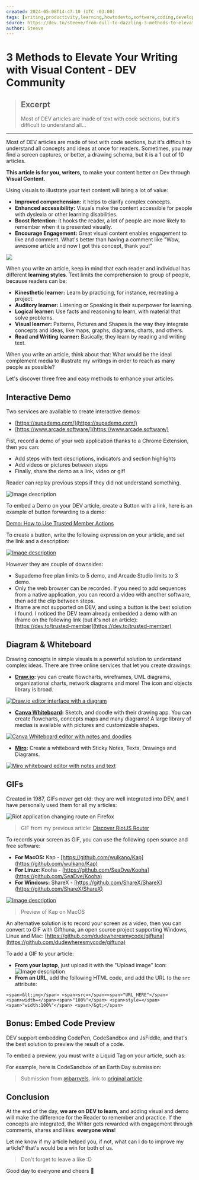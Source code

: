 ```yaml
---
created: 2024-05-08T14:47:10 (UTC -03:00)
tags: [writing,productivity,learning,howtodevto,software,coding,development,engineering,inclusive,community]
source: https://dev.to/steeve/from-dull-to-dazzling-3-methods-to-elevate-your-writing-with-visual-content-4oje
author: Steeve
---
```


# 3 Methods to Elevate Your Writing with Visual Content - DEV Community

> ## Excerpt
> Most of DEV articles are made of text with code sections, but it's difficult to understand all...

---
Most of DEV articles are made of text with code sections, but it's difficult to understand all concepts and ideas at once for readers. Sometimes, you may find a screen captures, or better, a drawing schema, but it is a 1 out of 10 articles.

**This article is for you, writers,** to make your content better on Dev through **Visual Content**.

Using visuals to illustrate your text content will bring a lot of value:

-   **Improved comprehension:** it helps to clarify complex concepts.
-   **Enhanced accessibility:** Visuals make the content accessible for people with dyslexia or other learning disabilities.
-   **Boost Retention:** it hooks the reader, a lot of people are more likely to remember when it is presented visually.
-   **Encourage Engagement:** Great visual content enables engagement to like and comment. What's better than having a comment like "Wow, awesome article and now I got this concept, thank you!"

![](https://i.giphy.com/media/v1.Y2lkPTc5MGI3NjExaDM0N20ycXNsNTNndjRwYmlrbWRnM2VhYnYxZGdmd2dpbXUxZG1jYyZlcD12MV9pbnRlcm5hbF9naWZfYnlfaWQmY3Q9Zw/NFA61GS9qKZ68/giphy.gif)

When you write an article, keep in mind that each reader and individual has different **learning styles**. Text limits the comprehension to group of people, because readers can be:

-   **Kinesthetic learner:** Learn by practicing, for instance, recreating a project.
-   **Auditory learner:** Listening or Speaking is their superpower for learning.
-   **Logical learner:** Use facts and reasoning to learn, with material that solve problems.
-   **Visual learner:** Patterns, Pictures and Shapes is the way they integrate concepts and ideas, like maps, graphs, diagrams, charts, and others.
-   **Read and Writing learner:** Basically, they learn by reading and writing text.

When you write an article, think about that: What would be the ideal complement media to illustrate my writings in order to reach as many people as possible?

Let's discover three free and easy methods to enhance your articles.

## [](https://dev.to/steeve/from-dull-to-dazzling-3-methods-to-elevate-your-writing-with-visual-content-4oje#interactive-demo)Interactive Demo

Two services are available to create interactive demos:

-   [https://supademo.com/](https://supademo.com/)
-   [https://www.arcade.software/](https://www.arcade.software/)

Fist, record a demo of your web application thanks to a Chrome Extension, then you can:

-   Add steps with text descriptions, indicators and section highlights
-   Add videos or pictures between steps
-   Finally, share the demo as a link, video or gif!

Reader can replay previous steps if they did not understand something.

![Image description](https://media.dev.to/cdn-cgi/image/width=800%2Cheight=%2Cfit=scale-down%2Cgravity=auto%2Cformat=auto/https%3A%2F%2Fdev-to-uploads.s3.amazonaws.com%2Fuploads%2Farticles%2F0ac50j1dlsfdqzn4ls9b.gif)

To embed a Demo on your DEV article, create a Button with a link, here is an example of button forwarding to a demo:

[Demo: How to Use Trusted Member Actions](https://demo.arcade.software/QkxaSqbrYIrBgkpimQAk)

To create a button, write the following expression on your article, and set the link and a description:

[![Image description](https://media.dev.to/cdn-cgi/image/width=800%2Cheight=%2Cfit=scale-down%2Cgravity=auto%2Cformat=auto/https%3A%2F%2Fdev-to-uploads.s3.amazonaws.com%2Fuploads%2Farticles%2F1alqlp3ohxv1a2coaerc.png)](https://media.dev.to/cdn-cgi/image/width=800%2Cheight=%2Cfit=scale-down%2Cgravity=auto%2Cformat=auto/https%3A%2F%2Fdev-to-uploads.s3.amazonaws.com%2Fuploads%2Farticles%2F1alqlp3ohxv1a2coaerc.png)

However they are couple of downsides:

-   Supademo free plan limits to 5 demo, and Arcade Studio limits to 3 demo.
-   Only the web browser can be recorded. If you need to add sequences from a native application, you can record a video with another software, then add the clip between steps.
-   Iframe are not supported on DEV, and using a button is the best solution I found. I noticed the DEV team already embedded a demo with an iframe on the following link (but it's not an article): [https://dev.to/trusted-member](https://dev.to/trusted-member)

## [](https://dev.to/steeve/from-dull-to-dazzling-3-methods-to-elevate-your-writing-with-visual-content-4oje#diagram-amp-whiteboard)Diagram & Whiteboard

Drawing concepts in simple visuals is a powerful solution to understand complex ideas. There are three online services that let you create drawings:

-   **[Draw.io](https://draw.io/):** you can create flowcharts, wireframes, UML diagrams, organizational charts, network diagrams and more! The icon and objects library is broad.

[![Draw.io editor interface with a diagram](https://media.dev.to/cdn-cgi/image/width=800%2Cheight=%2Cfit=scale-down%2Cgravity=auto%2Cformat=auto/https%3A%2F%2Fdev-to-uploads.s3.amazonaws.com%2Fuploads%2Farticles%2F4o2cpfyanz7zpc7a7chc.png)](https://media.dev.to/cdn-cgi/image/width=800%2Cheight=%2Cfit=scale-down%2Cgravity=auto%2Cformat=auto/https%3A%2F%2Fdev-to-uploads.s3.amazonaws.com%2Fuploads%2Farticles%2F4o2cpfyanz7zpc7a7chc.png)

-   **[Canva Whiteboard](https://www.canva.com/online-whiteboard/):** Sketch, and doodle with their drawing app. You can create flowcharts, concepts maps and many diagrams! A large library of medias is available with pictures and customizable shapes.

[![Canva Whiteboard editor with notes and doodles](https://media.dev.to/cdn-cgi/image/width=800%2Cheight=%2Cfit=scale-down%2Cgravity=auto%2Cformat=auto/https%3A%2F%2Fdev-to-uploads.s3.amazonaws.com%2Fuploads%2Farticles%2F2n987ehtkf7fldxgjd5t.jpg)](https://media.dev.to/cdn-cgi/image/width=800%2Cheight=%2Cfit=scale-down%2Cgravity=auto%2Cformat=auto/https%3A%2F%2Fdev-to-uploads.s3.amazonaws.com%2Fuploads%2Farticles%2F2n987ehtkf7fldxgjd5t.jpg)

-   **[Miro](https://miro.com/whiteboard/):** Create a whiteboard with Sticky Notes, Texts, Drawings and Diagrams.

[![Miro whiteboard editor with notes and text](https://media.dev.to/cdn-cgi/image/width=800%2Cheight=%2Cfit=scale-down%2Cgravity=auto%2Cformat=auto/https%3A%2F%2Fdev-to-uploads.s3.amazonaws.com%2Fuploads%2Farticles%2F79en0o511n9dahrohin9.png)](https://media.dev.to/cdn-cgi/image/width=800%2Cheight=%2Cfit=scale-down%2Cgravity=auto%2Cformat=auto/https%3A%2F%2Fdev-to-uploads.s3.amazonaws.com%2Fuploads%2Farticles%2F79en0o511n9dahrohin9.png)

## [](https://dev.to/steeve/from-dull-to-dazzling-3-methods-to-elevate-your-writing-with-visual-content-4oje#gifs)GIFs

Created in 1987, GIFs never get old: they are well integrated into DEV, and I have personally used them for all my articles:

![Riot application changing route on Firefox](https://media.dev.to/cdn-cgi/image/width=800%2Cheight=%2Cfit=scale-down%2Cgravity=auto%2Cformat=auto/https%3A%2F%2Fdev-to-uploads.s3.amazonaws.com%2Fuploads%2Farticles%2Fyswq2kfk6rfeudzq36ao.gif)

> GIF from my previous article: [Discover RiotJS Router](https://dev.to/steeve/riotjs-routes-1e30)

To records your screen as GIF, you can use the following open source and free software:

-   **For MacOS:** Kap - [https://github.com/wulkano/Kap](https://github.com/wulkano/Kap)
-   **For Linux:** Kooha - [https://github.com/SeaDve/Kooha](https://github.com/SeaDve/Kooha)
-   **For Windows:** ShareX - [https://github.com/ShareX/ShareX](https://github.com/ShareX/ShareX)

[![Image description](https://media.dev.to/cdn-cgi/image/width=800%2Cheight=%2Cfit=scale-down%2Cgravity=auto%2Cformat=auto/https%3A%2F%2Fdev-to-uploads.s3.amazonaws.com%2Fuploads%2Farticles%2Fvxett82t4fb0rjp1zwpz.jpg)](https://media.dev.to/cdn-cgi/image/width=800%2Cheight=%2Cfit=scale-down%2Cgravity=auto%2Cformat=auto/https%3A%2F%2Fdev-to-uploads.s3.amazonaws.com%2Fuploads%2Farticles%2Fvxett82t4fb0rjp1zwpz.jpg)

> Preview of Kap on MacOS

An alternative solution is to record your screen as a video, then you can convert to GIF with Gifthuna, an open source project supporting Windows, Linux and Mac: [https://github.com/dudewheresmycode/giftuna](https://github.com/dudewheresmycode/giftuna)

To add a GIF to your article:

-   **From your laptop**, just upload it with the "Upload image" Icon: ![Image description](https://media.dev.to/cdn-cgi/image/width=800%2Cheight=%2Cfit=scale-down%2Cgravity=auto%2Cformat=auto/https%3A%2F%2Fdev-to-uploads.s3.amazonaws.com%2Fuploads%2Farticles%2F51rzajgbqkctovndfqi4.png)
-   **From an URL**, add the following HTML code, and add the URL to the `src` attribute:

```
<span>&lt;img</span> <span>src=</span><span>"URL_HERE"</span> <span>width=</span><span>"100%"</span> <span>style=</span><span>"width:100%"</span> <span>/&gt;</span>
```

## [](https://dev.to/steeve/from-dull-to-dazzling-3-methods-to-elevate-your-writing-with-visual-content-4oje#bonus-embed-code-preview)Bonus: Embed Code Preview

DEV support embedding CodePen, CodeSandbox and JsFiddle, and that's the best solution to preview the result of a code.

To embed a preview, you must write a Liquid Tag on your article, such as:  

For example, here is CodeSandbox of an Earth Day submission:

> Submission from [@barryels](https://dev.to/barryels), link to [original article](https://dev.to/barryels/css-art-earth-day-2024-3epk).

## [](https://dev.to/steeve/from-dull-to-dazzling-3-methods-to-elevate-your-writing-with-visual-content-4oje#conclusion)Conclusion

At the end of the day, **we are on DEV to learn**, and adding visual and demo will make the difference for the Reader to remember and practice. If the concepts are integrated, the Writer gets rewarded with engagement through comments, shares and likes: **everyone wins**!

Let me know if my article helped you, if not, what can I do to improve my article? that's would be a win for both of us.

> Don't forget to leave a like :D

Good day to everyone and cheers 🍻
